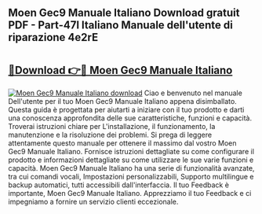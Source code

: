 ## Moen Gec9 Manuale Italiano Download gratuit PDF - Part-47l Italiano Manuale dell'utente di riparazione 4e2rE

# <h2><a href="http://dfbtnfn.blite.top/?on=Moen+Gec9+Manuale+Italiano">🔗Download 👉🔴 Moen Gec9 Manuale Italiano</a></h2>

[![Moen Gec9 Manuale Italiano download](https://i.imgur.com/lujVjoI.png)](http://dfbtnfn.blite.top/?on=Moen+Gec9+Manuale+Italiano)
Ciao e benvenuto nel manuale Dell'utente per il tuo Moen Gec9 Manuale Italiano appena disimballato. Questa guida è progettata per aiutarti a iniziare con il tuo prodotto e darti una conoscenza approfondita delle sue caratteristiche, funzioni e capacità. Troverai istruzioni chiare per L'installazione, il funzionamento, la manutenzione e la risoluzione dei problemi. Si prega di leggere attentamente questo manuale per ottenere il massimo dal vostro Moen Gec9 Manuale Italiano. Fornisce istruzioni dettagliate su come configurare il prodotto e informazioni dettagliate su come utilizzare le sue varie funzioni e capacità. Moen Gec9 Manuale Italiano ha una serie di funzionalità avanzate, tra cui comandi vocali, Impostazioni personalizzabili, Supporto multilingue e backup automatici, tutti accessibili dall'interfaccia. Il tuo Feedback è importante, Moen Gec9 Manuale Italiano. Apprezziamo il tuo Feedback e ci impegniamo a fornire un servizio clienti eccezionale.
